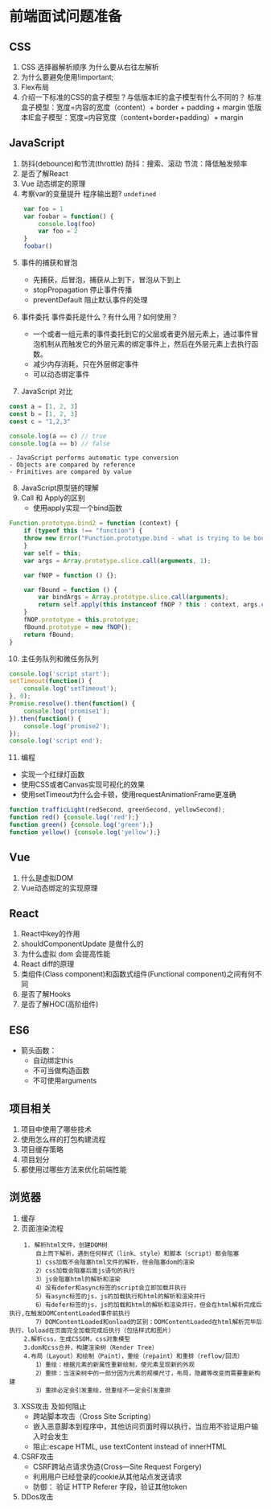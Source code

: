 # 前端面试问题准备

## CSS

1. CSS 选择器解析顺序
    为什么要从右往左解析
2. 为什么要避免使用!important;
3. Flex布局
4. 介绍一下标准的CSS的盒子模型？与低版本IE的盒子模型有什么不同的？
    标准盒子模型：宽度=内容的宽度（content）+ border + padding + margin
    低版本IE盒子模型：宽度=内容宽度（content+border+padding）+ margin

## JavaScript

1. 防抖(debounce)和节流(throttle)
    防抖：搜索、滚动
    节流：降低触发频率
2. 是否了解React
3. Vue
    动态绑定的原理
4. 考察var的变量提升
    程序输出题? `undefined`

```javascript
    var foo = 1
    var foobar = function() {
        console.log(foo)
        var foo = 2
    }
    foobar()
```

5. 事件的捕获和冒泡
    - 先捕获，后冒泡，捕获从上到下，冒泡从下到上
    - stopPropagation 停止事件传播
    - preventDefault 阻止默认事件的处理
6. 事件委托    事件委托是什么？有什么用？如何使用？
    
    - 一个或者一组元素的事件委托到它的父层或者更外层元素上，通过事件冒泡机制从而触发它的外层元素的绑定事件上，然后在外层元素上去执行函数。
    - 减少内存消耗，只在外层绑定事件
    - 可以动态绑定事件

7. JavaScript 对比

```javascript
const a = [1, 2, 3]
const b = [1, 2, 3]
const c = "1,2,3"

console.log(a == c) // true
console.log(a == b) // false
```

    - JavaScript performs automatic type conversion
    - Objects are compared by reference
    - Primitives are compared by value

8. JavaScript原型链的理解
9. Call 和 Apply的区别
    - 使用apply实现一个bind函数

```javascript
Function.prototype.bind2 = function (context) {
    if (typeof this !== "function") {
    throw new Error("Function.prototype.bind - what is trying to be bound is not callable");
    }
    var self = this;
    var args = Array.prototype.slice.call(arguments, 1);

    var fNOP = function () {};

    var fBound = function () {
        var bindArgs = Array.prototype.slice.call(arguments);
        return self.apply(this instanceof fNOP ? this : context, args.concat(bindArgs));
    }
    fNOP.prototype = this.prototype;
    fBound.prototype = new fNOP();
    return fBound;
}
```

10. 主任务队列和微任务队列

```javascript
console.log('script start');
setTimeout(function() {
    console.log('setTimeout');
}, 0);
Promise.resolve().then(function() {
    console.log('promise1');
}).then(function() {
    console.log('promise2');
});
console.log('script end');
```

11. 编程

- 实现一个红绿灯函数
- 使用CSS或者Canvas实现可视化的效果
- 使用setTimeout为什么会卡顿，使用requestAnimationFrame更准确

```javascript
function trafficLight(redSecond, greenSecond, yellowSecond);
function red() {console.log('red');}
function green() {console.log('green');}
function yellow() {console.log('yellow');}
```

## Vue

1. 什么是虚拟DOM
2. Vue动态绑定的实现原理

## React

1. React中key的作用
2. shouldComponentUpdate 是做什么的
3. 为什么虚拟 dom 会提高性能
4. React diff的原理
5. 类组件(Class component)和函数式组件(Functional component)之间有何不同
6. 是否了解Hooks
7. 是否了解HOC(高阶组件)

## ES6

- 箭头函数：
  - 自动绑定this
  - 不可当做构造函数
  - 不可使用arguments

## 项目相关

1. 项目中使用了哪些技术
2. 使用怎么样的打包构建流程
3. 项目缓存策略
4. 项目划分
5. 都使用过哪些方法来优化前端性能

## 浏览器

1. 缓存
2. 页面渲染流程

```
    1. 解析html文件，创建DOM树
    　　自上而下解析，遇到任何样式（link、style）和脚本（script）都会阻塞
    　　1）css加载不会阻塞html文件的解析，但会阻塞dom的渲染
    　　2）css加载会阻塞后面js语句的执行
    　　3）js会阻塞html的解析和渲染
    　　4）没有defer和async标签的script会立即加载并执行
    　　5）有async标签的js，js的加载执行和html的解析和渲染并行
    　　6）有defer标签的js，js的加载和html的解析和渲染并行，但会在html解析完成后执行,在触发DOMContentLoaded事件前执行
    　　7）DOMContentLoaded和onload的区别：DOMContentLoaded在html解析完毕后执行，loload在页面完全加载完成后执行（包括样式和图片）
    2.解析css，生成CSSOM，css对象模型
    3.dom和css合并，构建渲染树（Render Tree）
    4.布局（Layout）和绘制（Paint），重绘（repaint）和重排（reflow/回流）
    　　1）重绘：根据元素的新属性重新绘制，使元素呈现新的外观
    　　2）重排：当渲染树中的一部分因为元素的规模尺寸，布局，隐藏等改变而需要重新构建
    　　3）重排必定会引发重绘，但重绘不一定会引发重排
```

3. XSS攻击 及如何阻止
    - 跨站脚本攻击（Cross Site Scripting）
    - 嵌入恶意脚本到程序中，其他访问页面时得以执行，当应用不验证用户输入时会发生
    - 阻止:escape HTML, use textContent instead of innerHTML
4. CSRF攻击
    - CSRF跨站点请求伪造(Cross—Site Request Forgery)
    - 利用用户已经登录的cookie从其他站点发送请求
    - 防御： 验证 HTTP Referer 字段，验证其他token
5. DDos攻击
